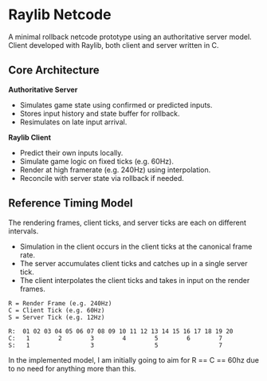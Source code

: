 # Raylib Netcode

A minimal rollback netcode prototype using an authoritative server model.  
Client developed with Raylib, both client and server written in C.  

## Core Architecture

**Authoritative Server**

- Simulates game state using confirmed or predicted inputs.
- Stores input history and state buffer for rollback.
- Resimulates on late input arrival.

**Raylib Client**

- Predict their own inputs locally.
- Simulate game logic on fixed ticks (e.g. 60Hz).
- Render at high framerate (e.g. 240Hz) using interpolation.
- Reconcile with server state via rollback if needed.

## Reference Timing Model

The rendering frames, client ticks, and server ticks are each on different intervals.  

- Simulation in the client occurs in the client ticks at the canonical frame rate.  
- The server accumulates client ticks and catches up in a single server tick.  
- The client interpolates the client ticks and takes in input on the render frames.  

```text
R = Render Frame (e.g. 240Hz)
C = Client Tick (e.g. 60Hz)
S = Server Tick (e.g. 12Hz)

R:  01 02 03 04 05 06 07 08 09 10 11 12 13 14 15 16 17 18 19 20
C:   1        2        3        4        5        6        7
S:   1                 3                 5                 7
```

In the implemented model, I am initially going to aim for R == C == 60hz due to no need for anything more than this.  
